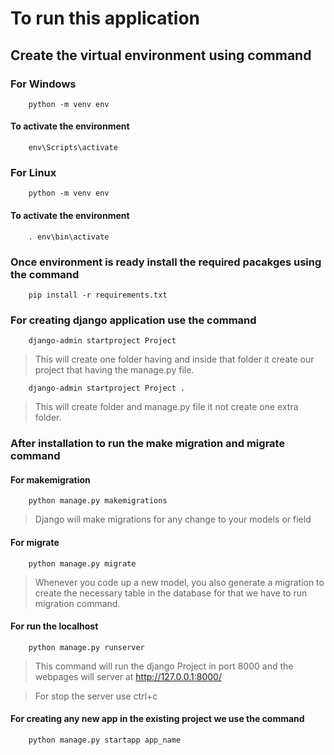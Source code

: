 # To run this application 

## Create the virtual environment using command 

### For Windows

```
    python -m venv env
```
#### To activate the environment 

```
    env\Scripts\activate
```

### For Linux

```
    python -m venv env
```
#### To activate the environment

```
    . env\bin\activate
```


### Once environment is ready install the required pacakges using the command 

```
    pip install -r requirements.txt
```
### For creating django application use the command 

```
    django-admin startproject Project 
```
> This will create one folder having and inside that folder it create our project that having the manage.py file.

```
    django-admin startproject Project .
```
> This will create folder and manage.py file it not create one extra folder.

### After installation to run the make migration and migrate command

#### For makemigration
```
    python manage.py makemigrations
```
> Django will make migrations for any change to your models or field 

#### For migrate
```
    python manage.py migrate
```
> Whenever you code up a new model, you also generate a migration to create the necessary table in the database for that we have to run migration command.


#### For run the localhost

```
    python manage.py runserver
```
> This command will run the django Project in port 8000 and the webpages will server at <a>http://127.0.0.1:8000/</a>

> For stop the server use ctrl+c

#### For creating any new app in the existing project we use the command

```
    python manage.py startapp app_name
```

